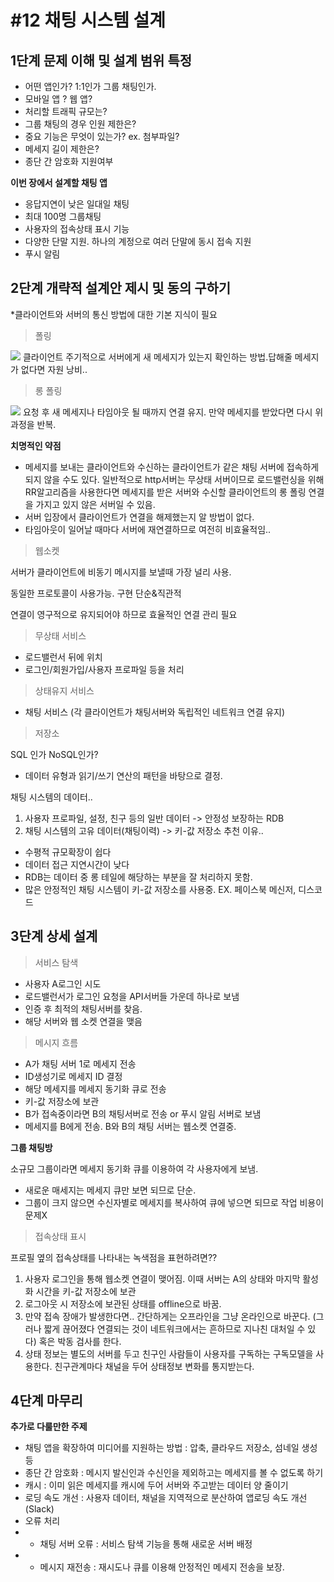 # #12 채팅 시스템 설계

## 1단계 문제 이해 및 설계 범위 특정

- 어떤 앱인가? 1:1인가 그룹 채팅인가.
- 모바일 앱 ? 웹 앱?
- 처리할 트래픽 규모는?
- 그룹 채팅의 경우 인원 제한은?
- 중요 기능은 무엇이 있는가? ex. 첨부파일?
- 메세지 길이 제한은?
- 종단 간 암호화 지원여부

**이번 장에서 설계할 채팅 앱**
- 응답지연이 낮은 일대일 채팅
- 최대 100명 그룹채팅
- 사용자의 접속상태 표시 기능
- 다양한 단말 지원. 하나의 계정으로 여러 단말에 동시 접속 지원
- 푸시 알림

## 2단계 개략적 설계안 제시 및 동의 구하기

*클라이언트와 서버의 통신 방법에 대한 기본 지식이 필요

> 폴링

![](https://img1.daumcdn.net/thumb/R1280x0/?scode=mtistory2&fname=https%3A%2F%2Fblog.kakaocdn.net%2Fdn%2FAJU6v%2FbtrBst0bAvl%2FzWfVmX1WdnaPoId7FUnDHK%2Fimg.png)
클라이언트 주기적으로 서버에게 새 메세지가 있는지 확인하는 방법.답해줄 메세지가 없다면 자원 낭비..

> 롱 폴링

![](https://img1.daumcdn.net/thumb/R1280x0/?scode=mtistory2&fname=https%3A%2F%2Fblog.kakaocdn.net%2Fdn%2FFBkki%2FbtrBst6WDhe%2FFaB5C504UwMuxCkgiTJsBK%2Fimg.png)
요청 후 새 메세지나 타임아웃 될 때까지 연결 유지. 만약 메세지를 받았다면 다시 위 과정을 반복.

**치명적인 약점**
- 메세지를 보내는 클라이언트와 수신하는 클라이언트가 같은 채팅 서버에 접속하게 되지 않을 수도 있다.
 일반적으로 http서버는 무상태 서버이므로 로드밸런싱을 위해 RR알고리즘을 사용한다면 메세지를 받은 서버와 수신할 클라이언트의 롱 폴링 연결을 가지고 있지 않은 서버일 수 있음.
- 서버 입장에서 클라이언트가 연결을 해제했는지 알 방법이 없다.
- 타임아웃이 일어날 때마다 서버에 재연결하므로 여전히 비효율적임..

> 웹소켓

서버가 클라이언트에 비동기 메시지를 보낼때 가장 널리 사용.

동일한 프로토콜이 사용가능. 구현 단순&직관적

연결이 영구적으로 유지되어야 하므로 효율적인 연결 관리 필요

> 무상태 서비스

- 로드밸런서 뒤에 위치
- 로그인/회원가입/사용자 프로파일 등을 처리

> 상태유지 서비스

- 채팅 서비스 (각 클라이언트가 채팅서버와 독립적인 네트워크 연결 유지)

> 저장소

SQL 인가 NoSQL인가?
- 데이터 유형과 읽기/쓰기 연산의 패턴을 바탕으로 결정.

채팅 시스템의 데이터..
1. 사용자 프로파일, 설정, 친구 등의 일반 데이터 -> 안정성 보장하는 RDB
2. 채팅 시스템의 고유 데이터(채팅이력)
-> 키-값 저장소 추천
이유..
- 수평적 규모확장이 쉽다
- 데이터 접근 지연시간이 낮다
- RDB는 데이터 중 롱 테일에 해당하는 부분을 잘 처리하지 못함.
- 많은 안정적인 채팅 시스템이 키-값 저장소를 사용중. EX. 페이스북 메신저, 디스코드

## 3단계 상세 설계

> 서비스 탐색

- 사용자 A로그인 시도
- 로드밸런서가 로그인 요청을 API서버들 가운데 하나로 보냄
- 인증 후 최적의 채팅서버를 찾음.
- 해당 서버와 웹 소켓 연결을 맺음

> 메시지 흐름

- A가 채팅 서버 1로 메세지 전송
- ID생성기로 메세지 ID 결정
- 해당 메세지를 메세지 동기화 큐로 전송
- 키-값 저장소에 보관
- B가 접속중이라면 B의 채팅서버로 전송 or 푸시 알림 서버로 보냄
- 메세지를 B에게 전송. B와 B의 채팅 서버는 웹소켓 연결중.

**그룹 채팅방**

소규모 그룹이라면 메세지 동기화 큐를 이용하여 각 사용자에게 보냄.
- 새로운 매세지는 메세지 큐만 보면 되므로 단순.
- 그룹이 크지 않으면 수신자별로 메세지를 복사하여 큐에 넣으면 되므로 작업 비용이 문제X

> 접속상태 표시

프로필 옆의 접속상태를 나타내는 녹색점을 표현하려면??

1. 사용자 로그인을 통해 웹소켓 연결이 맺어짐. 이때 서버는 A의 상태와 마지막 활성화 시간을 키-값 저장소에 보관
2. 로그아웃 시 저장소에 보관된 상태를 offline으로 바꿈.
3. 만약 접속 장애가 발생한다면.. 간단하게는 오프라인을 그냥 온라인으로 바꾼다. (그러나 짧게 끊어졌다 연결되는 것이 네트워크에서는 흔하므로 지나친 대처일 수 있다) 혹은 박동 검사를 한다.
4. 상태 정보는 별도의 서버를 두고 친구인 사람들이 사용자를 구독하는 구독모델을 사용한다. 친구관계마다 채널을 두어 상태정보 변화를 통지받는다.

## 4단계 마무리

 **추가로 다룰만한 주제**
 - 채팅 앱을 확장하여 미디어를 지원하는 방법 : 압축, 클라우드 저장소, 섬네일 생성 등
 - 종단 간 암호화 : 메시지 발신인과 수신인을 제외하고는 메세지를 볼 수 없도록 하기
 - 캐시 : 이미 읽은 메세지를 캐시에 두어 서버와 주고받는 데이터 양 줄이기
 - 로딩 속도 개선 : 사용자 데이터, 채널을 지역적으로 분산하여 앱로딩 속도 개선(Slack)
 - 오류 처리
 - - 채팅 서버 오류 : 서비스 탐색 기능을 통해 새로운 서버 배정
 - - 메시지 재전송 : 재시도나 큐를 이용해 안정적인 메세지 전송을 보장.